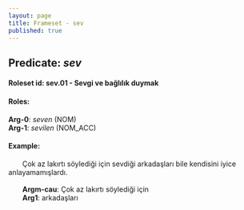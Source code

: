 ```yaml
---
layout: page
title: Frameset - sev
published: true
---
```

<h2>Predicate: <i>sev</i></h2>
<h4>Roleset id: sev.01 - Sevgi ve bağlılık duymak<br>
<h4>Roles:</h4>
<b>Arg-0</b>: <i>seven</i>  (NOM) <br>
<b>Arg-1</b>: <i>sevilen</i>  (NOM_ACC) <br>
<h4>Example:</h4>
&emsp;&emsp;Çok az lakırtı söylediği için sevdiği arkadaşları bile kendisini iyice anlayamamışlardı.<br><br>
&emsp;&emsp;<b>Argm-cau</b>:  Çok az lakırtı söylediği için<br>
&emsp;&emsp;<b>Arg1</b>:  arkadaşları<br>

